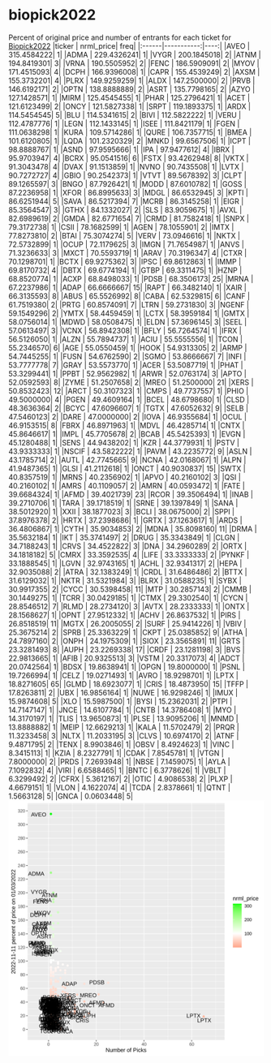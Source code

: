 # biopick2022
Percent of original price and number of entrants for each ticket for [Biopick2022](https://twitter.com/hashtag/Biopick2022)
|ticker |  nrml_price| freq|
|:------|-----------:|----:|
|AVEO   | 315.4584222|    1|
|ADMA   | 229.4326241|    1|
|VYGR   | 200.1845018|    2|
|ATNM   | 194.8419301|    3|
|VRNA   | 190.5505952|    2|
|FENC   | 186.5909091|    2|
|MYOV   | 171.4515093|    4|
|DCPH   | 166.9396008|    1|
|CAPR   | 155.4539249|    2|
|AXSM   | 155.3732201|    4|
|PLRX   | 149.9259259|    1|
|ALDX   | 147.2500000|    2|
|PRVB   | 146.6192171|    2|
|OPTN   | 138.8888889|    2|
|ASRT   | 135.7798165|    2|
|AZYO   | 127.1428571|    1|
|MIRM   | 125.4545455|    1|
|PHAR   | 125.2796421|    1|
|ACET   | 121.6123499|    2|
|ONCY   | 121.5827338|    1|
|SRPT   | 119.1893375|    1|
|ARDX   | 114.5454545|    5|
|BLU    | 114.5341615|    2|
|BIVI   | 112.5822222|    1|
|VERU   | 112.4787776|    1|
|LEGN   | 112.1433145|    1|
|ISEE   | 111.8421179|    1|
|FGEN   | 111.0638298|    1|
|KURA   | 109.5714286|    1|
|QURE   | 106.7357715|    1|
|BMEA   | 101.6120805|    1|
|LQDA   | 101.2320329|    2|
|MNKD   |  99.6567506|    1|
|ICPT   |  98.8888767|    1|
|ASND   |  97.9595666|    1|
|IPA    |  97.9477612|    4|
|IBRX   |  95.9703947|    4|
|BCRX   |  95.0541516|    6|
|FSTX   |  93.4262948|    8|
|VKTX   |  91.3043478|    4|
|DVAX   |  91.1513859|    1|
|NVNO   |  90.7435508|    1|
|LVTX   |  90.7272727|    4|
|GBIO   |  90.2542373|    1|
|VTVT   |  89.5678392|    3|
|CLPT   |  89.1265597|    3|
|BNGO   |  87.7926421|    1|
|MODD   |  87.6010782|    1|
|GOSS   |  87.2236958|    1|
|XFOR   |  86.8995633|    3|
|MDGL   |  86.6532945|    3|
|KPTI   |  86.6251944|    5|
|SAVA   |  86.5217394|    7|
|MCRB   |  86.3145258|    1|
|EIGR   |  85.3564547|    3|
|GTHX   |  84.1332027|    2|
|SLS    |  83.9059675|    1|
|AVXL   |  82.6989619|    2|
|GMDA   |  82.6771654|    7|
|CRMD   |  81.7582418|    1|
|SNPX   |  79.3172738|    1|
|CSII   |  78.1682599|    1|
|AGEN   |  78.1055901|    2|
|IMTX   |  77.8273810|    2|
|BTAI   |  75.3074274|    5|
|VERV   |  73.0946616|    1|
|NKTX   |  72.5732899|    1|
|OCUP   |  72.1179625|    3|
|IMGN   |  71.7654987|    1|
|ANVS   |  71.3236633|    3|
|MXCT   |  70.5593719|    1|
|ARAV   |  70.3196347|    4|
|CTXR   |  70.1298701|    1|
|BCTX   |  69.9275362|    3|
|IPSC   |  69.8612863|    1|
|IMMP   |  69.8170732|    4|
|DBTX   |  69.6774194|    1|
|GTBP   |  69.3311475|    1|
|HZNP   |  68.8520774|    1|
|ACXP   |  68.8498033|    1|
|PDSB   |  68.3506173|   25|
|MRNA   |  67.2237986|    1|
|ADAP   |  66.6666667|   15|
|RAPT   |  66.3482140|    1|
|XAIR   |  66.3135593|    8|
|ABUS   |  65.5526992|    8|
|CABA   |  62.5329815|    6|
|CANF   |  61.7519380|    2|
|PRTG   |  60.8574091|    7|
|LTRN   |  59.2731830|    3|
|NGENF  |  59.1549296|    2|
|YMTX   |  58.4459459|    1|
|LCTX   |  58.3959184|    1|
|GMTX   |  58.0756014|    1|
|MDWD   |  58.0508475|    1|
|ELDN   |  57.3696145|    3|
|SEEL   |  57.0613497|    3|
|VCNX   |  56.8942308|    1|
|BFLY   |  56.7264574|    1|
|IFRX   |  56.5126050|    1|
|ALZN   |  55.7894737|    1|
|ACIU   |  55.5555556|    1|
|TCON   |  55.2346570|    6|
|AGE    |  55.0550459|    1|
|HOOK   |  54.9313305|    2|
|ARMP   |  54.7445255|    1|
|FUSN   |  54.6762590|    2|
|SGMO   |  53.8666667|    7|
|INFI   |  53.7777778|    7|
|GRAY   |  53.5573770|    1|
|ACER   |  53.5087719|    1|
|PHAT   |  53.3299441|    1|
|PPBT   |  52.9562982|    1|
|ARWR   |  52.0763174|    3|
|APTO   |  52.0592593|    8|
|ZYME   |  51.2507658|    2|
|MREO   |  51.2500000|   21|
|XERS   |  50.8532423|   12|
|ARCT   |  50.3107323|    1|
|CMPS   |  49.7737557|    1|
|PHIO   |  49.5000000|    4|
|PGEN   |  49.4609164|    1|
|BCEL   |  48.6798680|    1|
|CLSD   |  48.3636364|    2|
|BCYC   |  47.6096607|    1|
|TGTX   |  47.6052632|    9|
|SELB   |  47.5460123|    2|
|DARE   |  47.0000000|    2|
|IOVA   |  46.9355684|    1|
|OCUL   |  46.9153515|    8|
|FBRX   |  46.8971963|    1|
|MDVL   |  46.4285714|    1|
|CNTX   |  45.8646617|    1|
|IMPL   |  45.7705678|    2|
|BCAB   |  45.5425393|    1|
|EVGN   |  45.1280488|    1|
|SENS   |  44.9438202|    1|
|KZR    |  44.3779931|    1|
|PSTV   |  43.9333333|    1|
|NSCIF  |  43.5822222|    1|
|PAVM   |  43.2235772|    9|
|ASLN   |  43.1785714|    2|
|AUTL   |  42.7745665|    9|
|NCNA   |  42.0168067|    1|
|ALPN   |  41.9487365|    1|
|GLSI   |  41.2112618|    1|
|ONCT   |  40.9030837|   15|
|SWTX   |  40.8357519|    1|
|MRNS   |  40.2356902|    1|
|APVO   |  40.2160102|    3|
|QSI    |  40.2160102|    1|
|AMRS   |  40.1109057|    2|
|AMRN   |  40.0593472|    1|
|FATE   |  39.6684324|    1|
|AFMD   |  39.4021739|   23|
|RCOR   |  39.3506494|    1|
|INAB   |  39.2710706|    1|
|TARA   |  39.1718519|    1|
|SRNE   |  39.1397849|    1|
|SANA   |  38.5012920|    1|
|XXII   |  38.1877023|    3|
|BCLI   |  38.0675000|    2|
|SPPI   |  37.8976378|    2|
|HRTX   |  37.2398686|    1|
|GRTX   |  37.1263617|    1|
|ARDS   |  36.4806867|    1|
|CYTH   |  35.9034853|    2|
|MDNA   |  35.8098160|   11|
|DRMA   |  35.5632184|    1|
|IKT    |  35.3741497|    2|
|DRUG   |  35.3343849|    1|
|CLGN   |  34.7188243|    1|
|CRVS   |  34.4522822|    3|
|DNA    |  34.2960289|    2|
|ORTX   |  34.1818182|    5|
|CMRX   |  33.3592535|    4|
|LIFE   |  33.3333333|    2|
|PYNKF  |  33.1888545|    1|
|LGVN   |  32.9743165|    1|
|ACHL   |  32.9341317|    2|
|HEPA   |  32.9035088|    2|
|ATRA   |  32.1383249|    1|
|CRDL   |  31.6486486|    2|
|BTTX   |  31.6129032|    1|
|NKTR   |  31.5321984|    3|
|BLRX   |  31.0588235|    1|
|SYBX   |  30.9917355|    2|
|CYCC   |  30.5398458|   11|
|MTP    |  30.2857143|    2|
|CMMB   |  30.1449275|    1|
|TCRR   |  30.0429185|    1|
|CTMX   |  29.3302540|    1|
|CYCN   |  28.8546512|    7|
|RLMD   |  28.2734120|    3|
|AVTX   |  28.2333333|    1|
|ONTX   |  28.1568627|    1|
|OPNT   |  27.9512332|    1|
|ACHV   |  26.8637532|    1|
|PIRS   |  26.8518519|   11|
|MGTX   |  26.2005055|    2|
|SURF   |  25.9414226|    1|
|VBIV   |  25.3675214|    2|
|SPRB   |  25.3363229|    1|
|CKPT   |  25.0385852|    9|
|ATHA   |  24.7897160|    2|
|ONPH   |  24.1975309|    1|
|SIOX   |  23.3565891|   11|
|GRTS   |  23.3281493|    8|
|AUPH   |  23.2269338|   17|
|CRDF   |  23.1281198|    3|
|BVS    |  22.9813665|    1|
|AFIB   |  20.9325513|    3|
|VSTM   |  20.3317073|    4|
|ADCT   |  20.0742564|    1|
|BDSX   |  19.8638941|    1|
|OPGN   |  19.8000000|    1|
|PSNL   |  19.7266994|    1|
|CELZ   |  19.0271493|    1|
|AVRO   |  18.9298701|    1|
|LPTX   |  18.8271605|   65|
|GLMD   |  18.6923077|    1|
|CRIS   |  18.4873950|   15|
|TFFP   |  17.8263811|    2|
|UBX    |  16.9856164|    1|
|NUWE   |  16.9298246|    1|
|IMUX   |  15.9874608|    5|
|XLO    |  15.5987500|    1|
|BYSI   |  15.2362031|    2|
|PTPI   |  14.7147147|    1|
|JNCE   |  14.6107784|    1|
|CNTB   |  14.3786408|    1|
|MYO    |  14.3170197|    1|
|TLIS   |  13.9650873|    1|
|PLSE   |  13.9095206|    1|
|MNMD   |  13.8888882|    1|
|MEIP   |  12.6629213|    1|
|KALA   |  11.5702479|    2|
|PRQR   |  11.3233458|    3|
|NLTX   |  11.2033195|    3|
|CLVS   |  10.6974170|    2|
|ATNF   |   9.4871795|    2|
|TENX   |   8.9903846|    1|
|OBSV   |   8.4924623|    1|
|VINC   |   8.3415113|    1|
|KZIA   |   8.2327791|    1|
|CDAK   |   7.8545781|    1|
|VTGN   |   7.8000000|    2|
|PRDS   |   7.2693948|    1|
|NBSE   |   7.1459075|    1|
|AYLA   |   7.1092832|    4|
|VIRI   |   6.6588465|    1|
|BNTC   |   6.3778626|    1|
|VBLT   |   6.3299492|    2|
|CFRX   |   5.3612167|    2|
|OTIC   |   4.9086538|    2|
|PLXP   |   4.6679151|    1|
|VLON   |   4.1622074|    4|
|TCDA   |   2.8378661|    1|
|QTNT   |   1.5663128|    5|
|GNCA   |   0.0603448|    5|
![retvspicks](biopicks.png?raw=true)
